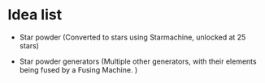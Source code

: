 # Idea list
- Star powder (Converted to stars using Starmachine, unlocked at 25 stars)

- Star powder generators (Multiple other generators, with their elements being fused by a Fusing Machine. )